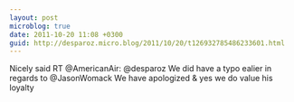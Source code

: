 ```yaml
---
layout: post
microblog: true
date: 2011-10-20 11:08 +0300
guid: http://desparoz.micro.blog/2011/10/20/t126932785486233601.html
---
```

Nicely said RT @AmericanAir: @desparoz We did have a typo ealier in regards to @JasonWomack We have apologized &amp; yes we do value his loyalty
